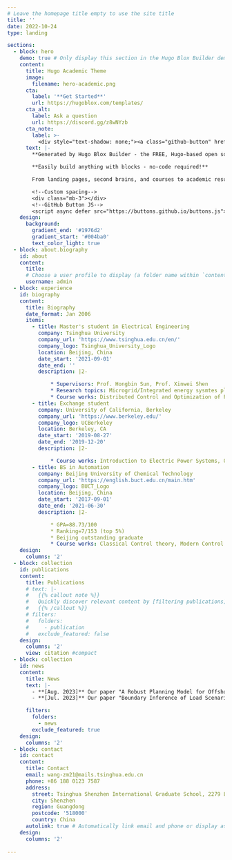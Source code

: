 ```yaml
---
# Leave the homepage title empty to use the site title
title: ''
date: 2022-10-24
type: landing

sections:
  - block: hero
    demo: true # Only display this section in the Hugo Blox Builder demo site
    content:
      title: Hugo Academic Theme
      image:
        filename: hero-academic.png
      cta:
        label: '**Get Started**'
        url: https://hugoblox.com/templates/
      cta_alt:
        label: Ask a question
        url: https://discord.gg/z8wNYzb
      cta_note:
        label: >-
          <div style="text-shadow: none;"><a class="github-button" href="https://github.com/HugoBlox/hugo-blox-builder" data-icon="octicon-star" data-size="large" data-show-count="true" aria-label="Star">Star Hugo Blox Builder</a></div><div style="text-shadow: none;"><a class="github-button" href="https://github.com/HugoBlox/theme-academic-cv" data-icon="octicon-star" data-size="large" data-show-count="true" aria-label="Star">Star the Academic template</a></div>
      text: |-
        **Generated by Hugo Blox Builder - the FREE, Hugo-based open source website builder trusted by 500,000+ sites.**

        **Easily build anything with blocks - no-code required!**

        From landing pages, second brains, and courses to academic resumés, conferences, and tech blogs.

        <!--Custom spacing-->
        <div class="mb-3"></div>
        <!--GitHub Button JS-->
        <script async defer src="https://buttons.github.io/buttons.js"></script>
    design:
      background:
        gradient_end: '#1976d2'
        gradient_start: '#004ba0'
        text_color_light: true
  - block: about.biography
    id: about
    content:
      title: 
      # Choose a user profile to display (a folder name within `content/authors/`)
      username: admin
  - block: experience
    id: biography
    content:
      title: Biography
      date_format: Jan 2006
      items:
        - title: Master's student in Electrical Engineering
          company: Tsinghua University
          company_url: 'https://www.tsinghua.edu.cn/en/'
          company_logo: Tsinghua_University_Logo
          location: Beijing, China
          date_start: '2021-09-01'
          date_end: ''
          description: |2-

              * Supervisors: Prof. Hongbin Sun, Prof. Xinwei Shen
              * Research topics: Microgrid/Integrated energy sysmtes planning
              * Course works: Distributed Control and Optimization of Power Systems, Large Network Steady-state Analysis, Learning from Data, Introduction to Smart Grids, etc. 
        - title: Exchange student
          company: University of California, Berkeley
          company_url: 'https://www.berkeley.edu/'
          company_logo: UCBerkeley
          location: Berkeley, CA
          date_start: '2019-08-27'
          date_end: '2019-12-20'
          description: |2-

              * Course works: Introduction to Electric Power Systems, Optimization Models in Engineering, etc. 
        - title: BS in Automation
          company: Beijing University of Chemical Technology
          company_url: 'https://english.buct.edu.cn/main.htm'
          company_logo: BUCT_Logo
          location: Beijing, China
          date_start: '2017-09-01'
          date_end: '2021-06-30'
          description: |2-

              * GPA=88.73/100
              * Ranking=7/153 (top 5%)
              * Beijing outstanding graduate
              * Course works: Classical Control theory, Modern Control Theory, Process Control Engineering, Optimal Control, General Physics, etc.
    design:
      columns: '2'
  - block: collection
    id: publications
    content:
      title: Publications
      # text: |-
      #   {{% callout note %}}
      #   Quickly discover relevant content by [filtering publications](./publication/).
      #   {{% /callout %}}
      # filters:
      #   folders:
      #     - publication
      #   exclude_featured: false
    design:
      columns: '2'
      view: citation #compact
  - block: collection
    id: news
    content:
      title: News
      text: |-
        - **[Aug. 2023]** Our paper "A Robust Planning Model for Offshore Microgrid Considering Tidal Power and Desalination" got accpeted by *Applied Energy*! See [here](https://zmwang0574.github.io/publication/j1-apen2023/) for PDF, slides and more! 
        - **[Jul. 2023]** Our paper "Boundary Inference of Load Scenarios in Multi-energy Parks Based on Statistical Learning" got accpeted by *ICPET2023*! I delivered an *oral speech* as the paper was selected as a *Best Student Paper Finalist*. See [here](https://zmwang0574.github.io/publication/c1-icpet2023/) for PDF, slides and more! 

      filters:
        folders: 
          - news
        exclude_featured: true
    design:
      columns: '2'
  - block: contact
    id: contact
    content:
      title: Contact
      email: wang-zm21@mails.tsinghua.edu.cn
      phone: +86 188 0123 7587
      address:
        street: Tsinghua Shenzhen International Graduate School, 2279 Lishui Road
        city: Shenzhen
        region: Guangdong
        postcode: '518000'
        country: China
      autolink: true # Automatically link email and phone or display as text?
    design:
      columns: '2'
    
---
```

